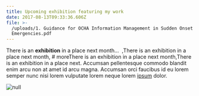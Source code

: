```yaml
---
title: Upcoming exhibition featuring my work
date: 2017-08-13T09:33:36.606Z
file: >-
  /uploads/1. Guidance for OCHA Information Management in Sudden Onset
  Emergencies.pdf
---
```

There is an **exhibition** in a place next month... <!--more-->  ,There is an exhibition in a place next month, # moreThere is an exhibition in a place next month,There is an exhibition in a place next. Accumsan pellentesque commodo blandit enim arcu non at amet id arcu magna. Accumsan orci faucibus id eu lorem semper nunc nisi lorem vulputate lorem neque lorem [ipsum](https://gohugo.io/content-management/formats/) dolor.

![null](/uploads/logo3.png)


